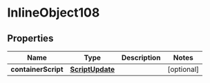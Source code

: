 

# InlineObject108

## Properties

Name | Type | Description | Notes
------------ | ------------- | ------------- | -------------
**containerScript** | [**ScriptUpdate**](ScriptUpdate.md) |  |  [optional]



